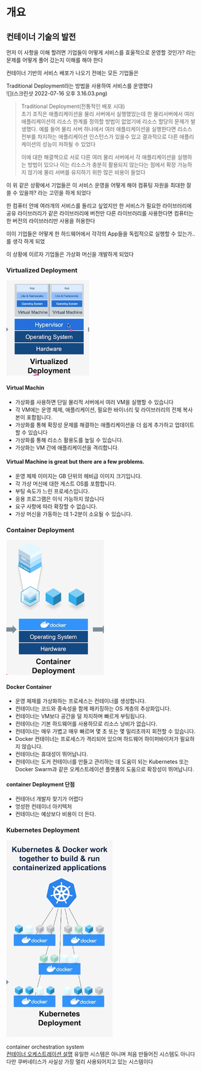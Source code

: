 # 개요
## 컨테이너 기술의 발전

먼저 이 사항을 이해 할려면 기업들이 어떻게 서비스를 효울적으로 운영할 것인가?
라는 문제를 어떻게 풀어 갔는지 이해를 해야 한다

컨테이너 기반의 서비스 배포가 나오기 전에는 모든 기업들은    

Traditional Deployment라는 방법을 사용하여 서비스를 운영했다   
![](스크린샷 2022-07-16 오후 3.16.03.png)   
> Traditional Deployment(전통적인 배포 시대)   
> 초기 조직은 애플리케이션을 물리 서버에서 실행했었는데 한 물리서버에서 여러 애플리케이션의 
> 리소스 한계를 정의할 방법이 없었기에 리소스 할당의 문제가 발생했다. 예를 들어 물리 서버 하나에서
> 여러 애플리케이션을 실행한다면 리소스 전부를 차지하는 애플리케이션 인스턴스가 있을수 있고
> 결과적으로 다른 애플리케이션의 성능이 저하될 수 있었다
> 
> 이에 대한 해결책으로 서로 다른 여러 물리 서버에서 각 애플리케이션을 실행하는 방법이 있으나
> 이는 리소스가 충분히 활용되지 않는다는 점에서 확장 가능하지 않기에 물리 서버를 유지하기 위한 많은 비용이 들었다

이 위 같은 상황에서 기업들은 이 서비스 운영을 어떻게 해야 컴퓨팅 자원을 최대한 잘 쓸 수 있을까? 라는 고민을 하게 되었다

한 컴퓨터 안에 여러개의 서비스를 돌리고 싶었지만 한 서비스가 필요한 라이브러리에 공유 라이브러리가 같은 라이브러리에 버전만 다른
라이브러리를 사용한다면 컴퓨터는 한 버전의 라이브러리만 사용을 허용한다

이이 기업들은 어떻게 한 하드웨어에서 각각의 App들을 독립적으로 실행할 수 있는가..를 생각 하게 되었

이 상황에 이르자 기업들은 가상화 머신을 개발하게 되었다

### Virtualized Deployment
![img_2.png](img_2.png)

#### Virtual Machin
- 가상화를 사용하면 단일 물리적 서버에서 여러 VM을 실행할 수 있습니다
- 각 VM에는 운영 체제, 애플리케이션, 필요한 바이너리 및 라이브러리의 전체 복사본이 포함됩니다.
- 가상화를 통해 확장성 문제를 해결하는 애플리케이션을 더 쉽게 추가하고 업데이트할 수 있습니다
- 가상화를 통해 리소스 활용도를 높일 수 있습니다.
- 가상화는 VM 간에 애플리케이션을 격리합니다.

#### Virtual Machine is great but there are a few problems.
- 운영 체제 이미지는 GB 단위의 헤비급 이미지 크기입니다.
- 각 가상 머신에 대한 게스트 OS를 포함합니다.
- 부팅 속도가 느린 프로세스입니다.
- 응용 프로그램은 이식 가능하지 않습니다
- 요구 사항에 따라 확장할 수 없습니다.
- 가상 머신을 가동하는 데 1-2분이 소요될 수 있습니다.

### Container Deployment
![img_3.png](img_3.png)

#### Docker Container
- 운영 체제를 가상화하는 프로세스는 컨테이너를 생성합니다.
- 컨테이너는 코드와 종속성을 함께 패키징하는 OS 계층의 추상화입니다.
- 컨테이너는 VM보다 공간을 덜 차지하며 빠르게 부팅됩니다.
- 컨테이너는 기본 하드웨어를 사용하므로 리소스 낭비가 없습니다.
- 컨테이너는 매우 가볍고 매우 빠르며 몇 초 또는 몇 밀리초까지 회전할 수 있습니다.
- Docker 컨테이너는 프로세스가 격리되어 있으며 하드웨어 하이퍼바이저가 필요하지 않습니다.
- 컨테이너는 휴대성이 뛰어납니다.
- 컨테이너는 도커 컨테이너를 만들고 관리하는 데 도움이 되는 Kubernetes 또는 Docker Swarm과 같은 오케스트레이션 플랫폼의 도움으로 확장성이 뛰어납니다.

#### container Deployment 단점
- 컨테아너 개발자 찾기가 어렵다
- 엉성한 컨테이너 아키텍처
- 컨테이너는 예상보다 비용이 더 든다.

### Kubernetes Deployment

![img_4.png](img_4.png)

container orchestration system   
[컨테이너 오케스트레이션 설명](https://www.redhat.com/ko/topics/containers/what-is-container-orchestration)
유일한 시스템은 아니며 처음 만들어진 시스템도 아니다 다만 쿠버네티스가 사실상 가장 멀리 사용되어지고 있는 시스템이다
